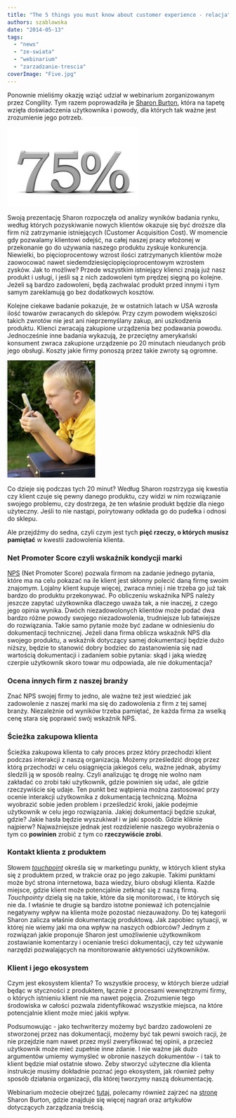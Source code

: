 ```yaml
---
title: "The 5 things you must know about customer experience - relacja"
authors: szablowska
date: "2014-05-13"
tags:
  - "news"
  - "ze-swiata"
  - "webinarium"
  - "zarzadzanie-trescia"
coverImage: "Five.jpg"
---
```


Ponownie mieliśmy okazję wziąć udział w webinarium zorganizowanym przez
Congility. Tym razem poprowadziła je
[Sharon Burton](http://www.sharonburton.com/about/), która na tapetę wzięła
doświadczenia użytkownika i powody, dla których tak ważne jest zrozumienie jego
potrzeb.

<!--truncate-->

![79percent](images/79percent-300x180.jpg)

Swoją prezentację Sharon rozpoczęła od analizy wyników badania rynku, według
których pozyskiwanie nowych klientów okazuje się być droższe dla firm niż
zatrzymanie istniejących (Customer Acquisition Cost). W momencie gdy pozwalamy
klientowi odejść, na całej naszej pracy włożonej w przekonanie go do używania
naszego produktu zyskuje konkurencja. Niewielki, bo pięcioprocentowy wzrost
ilości zatrzymanych klientów może zaowocować nawet
siedemdziesięciopięcioprocentowym wzrostem zysków. Jak to możliwe? Przede
wszystkim istniejący klienci znają już nasz produkt i usługi, i jeśli są z nich
zadowoleni tym prędzej sięgną po kolejne. Jeżeli są bardzo zadowoleni, będą
zachwalać produkt przed innymi i tym samym zareklamują go bez dodatkowych
kosztów.

Kolejne ciekawe badanie pokazuje, że w ostatnich latach w USA wzrosła ilość
towarów zwracanych do sklepów. Przy czym powodem większości takich zwrotów nie
jest ani nieprzemyślany zakup, ani uszkodzenia produktu. Klienci zwracają
zakupione urządzenia bez podawania powodu. Jednocześnie inne badania wykazują,
że przeciętny amerykański konsument zwraca zakupione urządzenie po 20 minutach
nieudanych prób jego obsługi. Koszty jakie firmy ponoszą przez takie zwroty są
ogromne.

[![Angry_with_phone](images/Angry_with_phone.jpg)](http://techwriter.pl/wp-content/uploads/2014/05/Angry_with_phone.jpg)

Co dzieje się podczas tych 20 minut? Według Sharon rozstrzyga się kwestia czy
klient czuje się pewny danego produktu, czy widzi w nim rozwiązanie swojego
problemu, czy dostrzega, że ten właśnie produkt będzie dla niego użyteczny.
Jeśli to nie nastąpi, poirytowany odkłada go do pudełka i odnosi do sklepu.

Ale przejdźmy do sedna, czyli czym jest tych **pięć rzeczy, o których musisz
pamiętać** w kwestii zadowolenia klienta.

### Net Promoter Score czyli wskaźnik kondycji marki

[NPS](http://symetria.pl/blog/artykuly/net-promoter-score-w-badaniach-uzytecznosci/)
(Net Promoter Score) pozwala firmom na zadanie jednego pytania, które ma na celu
pokazać na ile klient jest skłonny polecić daną firmę swoim znajomym. Lojalny
klient kupuje więcej, zwraca mniej i nie trzeba go już tak bardzo do produktu
przekonywać. Po obliczeniu wskaźnika NPS należy jeszcze zapytać użytkownika
dlaczego uważa tak, a nie inaczej, z czego jego opinia wynika. Dwóch
niezadowolonych klientów może podać dwa bardzo różne powody swojego
niezadowolenia, trudniejsze lub łatwiejsze do rozwiązania. Takie samo pytanie
może być zadane w odniesieniu do dokumentacji technicznej. Jeżeli dana firma
oblicza wskaźnik NPS dla swojego produktu, a wskaźnik dotyczący samej
dokumentacji będzie dużo niższy, będzie to stanowić dobry bodziec do
zastanowienia się nad wartością dokumentacji i zadaniem sobie pytania: skąd i
jaką wiedzę czerpie użytkownik skoro towar mu odpowiada, ale nie dokumentacja?

### Ocena innych firm z naszej branży

Znać NPS swojej firmy to jedno, ale ważne też jest wiedzieć jak zadowolenie z
naszej marki ma się do zadowolenia z firm z tej samej branży. Niezależnie od
wyników trzeba pamiętać, że każda firma za wselką cenę stara się poprawić swój
wskaźnik NPS.

### Ścieżka zakupowa klienta

Ścieżka zakupowa klienta to cały proces przez który przechodzi klient podczas
interakcji z naszą organizacją. Możemy prześledzić drogę przez którą przechodzi
w celu osiągnięcia jakiegoś celu, ważne jednak, abyśmy śledzili ją w sposób
realny. Czyli analizując tę drogę nie wolno nam zakładać co zrobi taki
użytkownik, gdzie powinien się udać, ale gdzie rzeczywiście się udaje. Ten punkt
bez wątpienia można zastosować przy ocenie interakcji użytkownika z dokumentacją
techniczną. Można wyobrazić sobie jeden problem i prześledzić kroki, jakie
podejmie użytkownik w celu jego rozwiązania. Jakiej dokumentacji będzie szukał,
gdzie? Jakie hasła będzie wyszukiwał i w jaki sposób. Gdzie kliknie najpierw?
Najważniejsze jednak jest rozdzielenie naszego wyobrażenia o tym co **powinien**
zrobić z tym co **rzeczywiście zrobi**.

### Kontakt klienta z produktem

Słowem
[_touchpoint_](http://inquiry.bblog.pl/wpis,co;to;jest;touchpoint;i;dlaczego;powinienes;to;wiedziec,6403.html)
określa się w marketingu punkty, w których klient styka się z produktem przed, w
trakcie oraz po jego zakupie. Takimi punktami może być strona internetowa, baza
wiedzy, biuro obsługi klienta. Każde miejsce, gdzie klient może potencjalnie
zetknąć się z naszą firmą. _Touchpointy_ dzielą się na takie, które da się
monitorować, i te których się nie da. I właśnie te drugie są bardzo istotne
ponieważ ich potencjalnie negatywny wpływ na klienta może pozostać niezauważony.
Do tej kategorii Sharon zalicza właśnie dokumentację produktową. Jak zapobiec
sytuacji, w której nie wiemy jaki ma ona wpływ na naszych odbiorców? Jednym z
rozwiązań jakie proponuje Sharon jest umożliwienie użytkownikom zostawianie
komentarzy i ocenianie treści dokumentacji, czy też używanie narzędzi
pozwalających na monitorowanie aktywności użytkowników.

### Klient i jego ekosystem

Czym jest ekosystem klienta? To wszystkie procesy, w których bierze udział będąc
w styczności z produktem, łącznie z procesami wewnętrznymi firmy, o których
istnieniu klient nie ma nawet pojęcia. Zrozumienie tego środowiska w całości
pozwala zidentyfikować wszystkie miejsca, na które potencjalnie klient może mieć
jakiś wpływ.

Podsumowując - jako techwriterzy możemy być bardzo zadowoleni ze stworzonej
przez nas dokumentacji, możemy być tak pewni swoich racji, że nie przejdzie nam
nawet przez myśl zweryfikować tej opinii, a przecież użytkownik może mieć
zupełnie inne zdanie. I nie ważne jak dużo argumentów umiemy wymyśleć w obronie
naszych dokumentów - i tak to klient będzie miał ostatnie słowo. Żeby stworzyć
użyteczne dla klienta instrukcje musimy dokładnie poznać jego ekosystem, jak
również pełny sposób działania organizacji, dla której tworzymy naszą
dokumentację.

Webinarium możecie obejrzeć
[tutaj](https://www.youtube.com/watch?v=5OXncno1weY), polecamy również zajrzeć
na [stronę](http://www.sharonburton.com/) Sharon Burton, gdzie znajduje się
więcej nagrań oraz artykułów dotyczących zarządzania treścią.
